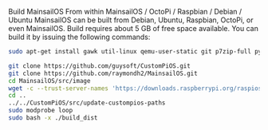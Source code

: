 Build MainsailOS From within MainsailOS / OctoPi / Raspbian / Debian / Ubuntu
MainsailOS can be built from Debian, Ubuntu, Raspbian, OctoPi, or even MainsailOS. Build requires about 5 GB of free space available. You can build it by issuing the following commands:
```bash
sudo apt-get install gawk util-linux qemu-user-static git p7zip-full python3

git clone https://github.com/guysoft/CustomPiOS.git
git clone https://github.com/raymondh2/MainsailOS.git
cd MainsailOS/src/image
wget -c --trust-server-names 'https://downloads.raspberrypi.org/raspios_lite_armhf_latest'
cd ..
../../CustomPiOS/src/update-custompios-paths
sudo modprobe loop
sudo bash -x ./build_dist
```
